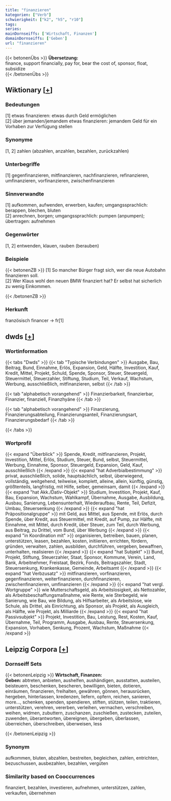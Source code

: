 ```yaml
---
title: "finanzieren"
kategorien: ["Verb"]
schwierigkeit: ["k2", "h5", "r10"]
tags:
series:
mainDornseiffs: ['Wirtschaft, Finanzen']
domainDornseiffs: ['Geben']
url: "finanzieren"
---
```


{{< betonenÜbs >}}
**Übersetzung:**  
finance, support financially, pay for, bear the cost of, sponsor, float, subsidize  
{{< /betonenÜbs >}}

## Wiktionary [[+](https://de.wiktionary.org/wiki/finanzieren)]

### Bedeutungen
[1] etwas finanzieren: etwas durch Geld ermöglichen  
[2] über jemanden/jemandem etwas finanzieren: jemandem Geld für ein Vorhaben zur Verfügung stellen  

### Synonyme
[1, 2] zahlen (abzahlen, anzahlen, bezahlen, zurückzahlen)  

### Unterbegriffe
[1] gegenfinanzieren, mitfinanzieren, nachfinanzieren, refinanzieren, umfinanzieren, vorfinanzieren, zwischenfinanzieren  

### Sinnverwandte
[1] aufkommen, aufwenden, erwerben, kaufen; umgangssprachlich: berappen, blechen, bluten  
[2] anrechnen, borgen; umgangssprachlich: pumpen (anpumpen); übertragen: aufnehmen  

### Gegenwörter
[1, 2] entwenden, klauen, rauben (berauben)  

### Beispiele
{{< betonenZB >}}
[1] So mancher Bürger fragt sich, wer die neue Autobahn finanzieren soll.  
[2] Wer Klaus wohl den neuen BMW finanziert hat? Er selbst hat sicherlich zu wenig Einkommen.  

{{< /betonenZB >}}
### Herkunft
französisch financer → fr[1]  



## dwds [[+](https://www.dwds.de/wb/finanzieren)]

### Wortinformation
{{< tabs "Dwds" >}}
{{< tab "Typische Verbindungen" >}}
Ausgabe, Bau, Beitrag, Bund, Einnahme, Erlös, Expansion, Geld, Hälfte, Investition, Kauf, Kredit, Mittel, Projekt, Schuld, Spende, Sponsor, Steuer, Steuergeld, Steuermittel, Steuerzahler, Stiftung, Studium, Teil, Verkauf, Wachstum, Werbung, ausschließlich, mitfinanzieren, selbst
{{< /tab >}}

{{< tab "alphabetisch vorangehend" >}}
Finanzierbarkeit, finanzierbar, Finanzier, finanziell, Finanzhyäne
{{< /tab >}}

{{< tab "alphabetisch vorangehend" >}}
Finanzierung, Finanzierungsabteilung, Finanzierungsanteil, Finanzierungsart, Finanzierungsbedarf
{{< /tab >}}

{{< /tabs >}}

### Wortprofil
{{< expand "Überblick" >}} Spende, Kredit, mitfinanzieren, Projekt, Investition, Mittel, Erlös, Studium, Steuer, Bund, selbst, Steuermittel, Werbung, Einnahme, Sponsor, Steuergeld, Expansion, Geld, Kauf, ausschließlich {{< /expand >}}
{{< expand "hat Adverbialbestimmung" >}} privat, ausschließlich, solide, hauptsächlich, selbst, überwiegend, vollständig, weitgehend, teilweise, komplett, alleine, allein, künftig, günstig, größtenteils, langfristig, mit Hilfe, selber, gemeinsam, damit {{< /expand >}}
{{< expand "hat Akk./Dativ-Objekt" >}} Studium, Investition, Projekt, Kauf, Bau, Expansion, Wachstum, Wahlkampf, Übernahme, Ausgabe, Ausbildung, Ausbau, Sanierung, Lebensunterhalt, Wiederaufbau, Rente, Teil, Defizit, Umbau, Steuersenkung {{< /expand >}}
{{< expand "hat Präpositionalgruppe" >}} mit Geld, aus Mittel, aus Spende, mit Erlös, durch Spende, über Kredit, aus Steuermittel, mit Kredit, auf Pump, zur Hälfte, mit Einnahme, mit Mittel, durch Kredit, über Steuer, zum Teil, durch Werbung, aus Beitrag, zu Drittel, vom Bund, über Werbung {{< /expand >}}
{{< expand "in Koordination mit" >}} organisieren, betreiben, bauen, planen, unterstützen, leasen, bezahlen, kosten, initiieren, errichten, fördern, gründen, verwalten, zahlen, ausbilden, durchführen, vergeben, bewaffnen, unterhalten, realisieren {{< /expand >}}
{{< expand "hat Subjekt" >}} Bund, Projekt, Stiftung, Steuerzahler, Staat, Sponsor, Kommune, Verein, Land, Bank, Arbeitnehmer, Freistaat, Bezirk, Fonds, Beitragszahler, Stadt, Steuersenkung, Krankenkasse, Gemeinde, Arbeitsamt {{< /expand >}}
{{< expand "hat Verbzusatz" >}} mitfinanzieren, vorfinanzieren, gegenfinanzieren, weiterfinanzieren, durchfinanzieren, zwischenfinanzieren, umfinanzieren {{< /expand >}}
{{< expand "hat vergl. Wortgruppe" >}} wie Mutterschaftsgeld, als Arbeitslosigkeit, als Nettozahler, als Arbeitsbeschaffungsmaßnahme, wie Rente, wie Sterbegeld, wie Sanierung, wie Bau, wie Bildung, als Hilfsarbeiter, als Arbeitslose, wie Schule, als Drittel, als Einrichtung, als Sponsor, als Projekt, als Ausgleich, als Hälfte, wie Projekt, als Milliarde {{< /expand >}}
{{< expand "hat Passivsubjekt" >}} Projekt, Investition, Bau, Leistung, Rest, Kosten, Kauf, Übernahme, Teil, Programm, Ausgabe, Ausbau, Rente, Steuersenkung, Expansion, Vorhaben, Senkung, Prozent, Wachstum, Maßnahme {{< /expand >}}

## Leipzig Corpora [[+](https://corpora.uni-leipzig.de/en/res?word=finanzieren&corpusId=deu_newscrawl-public_2018)]

### Dornseiff Sets
{{< betonenLeipzig >}}
**Wirtschaft, Finanzen:**  
**Geben:** abtreten, anbieten, aushelfen, aushändigen, ausstatten, austeilen, beisteuern, beschenken, bescheren, bewilligen, bieten, dotieren, einräumen, finanzieren, freihalten, gewähren, gönnen, herausrücken, hergeben, hinterlassen, kredenzen, liefern, opfern, reichen, sanieren, more..., schenken, spenden, spendieren, stiften, stützen, teilen, traktieren, unterstützen, verehren, vererben, verleihen, vermachen, verschreiben, weihen, widmen, zubuttern, zuschanzen, zuschießen, zustecken, zuteilen, zuwenden, überantworten, übereignen, übergeben, überlassen, überreichen, überschreiben, überweisen, less  

{{< /betonenLeipzig >}}

### Synonym
aufkommen, bluten, abzahlen, bestreiten, begleichen, zahlen, entrichten, bezuschussen, ausbezahlen, bezahlen, vergüten


### Similarity based on Cooccurrences
finanziert, bezahlen, investieren, aufnehmen, unterstützen, zahlen, verkaufen, übernehmen

